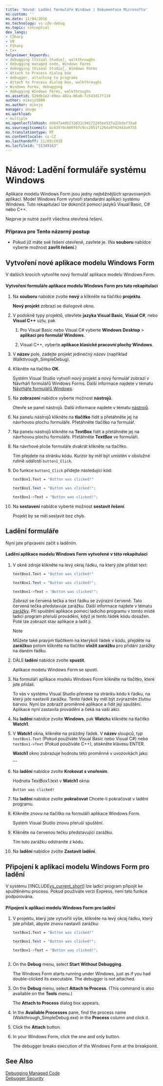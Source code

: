 ```yaml
---
title: 'Návod: Ladění formuláře Windows | Dokumentace Microsoftu'
ms.custom: ''
ms.date: 11/04/2016
ms.technology: vs-ide-debug
ms.topic: conceptual
dev_langs:
- CSharp
- VB
- FSharp
- C++
helpviewer_keywords:
- debugging [Visual Studio], walkthroughs
- debugging managed code, Windows Forms
- debugging [Visual Studio], Windows Forms
- Attach to Process dialog box
- debugger, attaching to programs
- Attach to Process dialog box, walkthroughs
- Windows Forms, debugging
- debugging Windows Forms, walkthroughs
ms.assetid: 529db1e2-d9ea-482a-b6a0-7c543d17f114
author: mikejo5000
ms.author: mikejo
manager: douge
ms.workload:
- multiple
ms.openlocfilehash: dd847a4db232d32c941722d5ee537a21bdaf33a8
ms.sourcegitcommit: bc43970c000f07c9cc2051f1264a9742943a9755
ms.translationtype: MT
ms.contentlocale: cs-CZ
ms.lasthandoff: 11/09/2018
ms.locfileid: "51349163"
---
```

# <a name="walkthrough-debugging-a-windows-form"></a>Návod: Ladění formuláře systému Windows
Aplikace modelu Windows Form jsou jedny nejběžnějších spravovaných aplikací. Model Windows Form vytvoří standardní aplikaci systému Windows. Tuto rekapitulaci lze dokončit pomocí jazyků Visual Basic, C# nebo C++.  
  
 Nejprve je nutné zavřít všechna otevřená řešení.  
  
### <a name="to-prepare-for-this-walkthrough"></a>Příprava pro Tento názorný postup  
  
-   Pokud již máte své řešení otevřené, zavřete je. (Na **souboru** nabídce vyberte možnost **zavřít řešení**.)  
  
## <a name="create-a-new-windows-form"></a>Vytvoření nové aplikace modelu Windows Form  
 V dalších krocích vytvoříte nový formulář aplikace modelu Windows Form.  
  
#### <a name="to-create-the-windows-form-for-this-walkthrough"></a>Vytvoření formuláře aplikace modelu Windows Form pro tuto rekapitulaci  
  
1.  Na **souboru** nabídce zvolte **nový** a klikněte na tlačítko **projektu**.  
  
     **Nový projekt** zobrazí se dialogové okno.  
  
2.  V podokně typy projektů, otevřete **jazyka Visual Basic**, **Visual C#**, nebo **Visual C++** uzlu, pak  
  
    1.  Pro Visual Basic nebo Visual C# vyberte **Windows Desktop** > **aplikaci pro formulář Windows**.  
  
    2.  Visual C++, vyberte **aplikace klasické pracovní plochy Windows**.  
  
3.  V **název** pole, zadejte projekt jedinečný název (například Walkthrough_SimpleDebug).  
  
4.  Klikněte na tlačítko **OK**.  
  
     Systém Visual Studio vytvoří nový projekt a nový formulář zobrazí v Návrháři formulářů Windows Forms. Další informace najdete v tématu [Návrháře formulářů Windows](/previous-versions/visualstudio/visual-studio-2010/e06hs424\(v\=vs.100\)).  
  
5.  Na **zobrazení** nabídce vyberte možnost **nástrojů**.  
  
     Otevře se panel nástrojů. Další informace najdete v tématu [nástrojů](../ide/reference/toolbox.md).  
  
6.  Na panelu nástrojů klikněte na **tlačítko** řídit a přetáhněte jej na návrhovou plochu formuláře. Přetáhněte tlačítko na formulář.  
  
7.  Na panelu nástrojů klikněte na **TextBox** řídit a přetáhněte jej na návrhovou plochu formuláře. Přetáhněte **TextBox** ve formuláři.  
  
8. Na návrhové ploše formuláře dvakrát klikněte na tlačítko.  
  
     Tím přejdete na stránku kódu. Kurzor by měl být umístěn v obslužné rutině události `button1_Click`.  
  
10. Do funkce `button1_Click` přidejte následující kód:  
  
    ```vb  
    textBox1.Text = "Button was clicked!"
    ```  
  
    ```csharp 
    textBox1.Text = "Button was clicked!";
    ```  
  
    ```cpp  
    textBox1->Text = "Button was clicked!";  
    ```  
  
11. Na **sestavení** nabídce vyberte možnost **sestavit řešení**.  
  
     Projekt by se měl sestavit bez chyb.  
  
## <a name="debug-your-form"></a>Ladění formuláře  
 Nyní jste připraveni začít s laděním.  
  
#### <a name="to-debug-the-windows-form-created-for-this-walkthrough"></a>Ladění aplikace modelu Windows Form vytvořené v této rekapitulaci  
  
1.  V okně zdroje klikněte na levý okraj řádku, na který jste přidali text:  
  
     ```vb  
    textBox1.Text = "Button was clicked!"
    ```  
  
    ```csharp 
    textBox1.Text = "Button was clicked!";
    ```  
  
    ```cpp  
    textBox1->Text = "Button was clicked!";  
    ``` 
  
     Zobrazí se červená tečka a text řádku se zvýrazní červeně. Tato červená tečka představuje zarážku. Další informace najdete v tématu [zarážky](https://msdn.microsoft.com/fe4eedc1-71aa-4928-962f-0912c334d583). Při spuštění aplikace pomocí ladicího programu v tomto místě ladicí program přeruší provádění, když je tento řádek kódu dosažen. Poté lze zobrazit stav aplikace a ladit ji.  
  
    > [!NOTE]
    >  Můžete také pravým tlačítkem na kterýkoli řádek v kódu, přejděte na **zarážku**a potom klikněte na tlačítko **vložit zarážku** pro přidání zarážky na daném řádku.  
  
2.  DÁLE **ladění** nabídce zvolte **spustit**.  
  
     Aplikace modelu Windows Form se spustí.  
  
3.  Na formuláři aplikace modelu Windows Form klikněte na tlačítko, které jste přidali.  
  
     To vás v systému Visual Studio přenese na stránku kódu k řádku, na který jste nastavili zarážku. Tento řádek by měl být zvýrazněn žlutou barvou. Nyní lze zobrazit proměnné aplikace a řídit její spuštění. Aplikace nyní zastavila provádění a čeká na vaši akci.  
  
4.  Na **ladění** nabídce zvolte **Windows**, pak **Watch**a klikněte na tlačítko **Watch1**.  
  
5.  V **Watch1** okna, klikněte na prázdný řádek. V **název** sloupců, typ `textBox1.Text` (Pokud používáte Visual Basic nebo Visual C#) nebo `textBox1->Text` (Pokud používáte C++), stiskněte klávesu ENTER.  
  
     **Watch1** okno zobrazuje hodnotu této proměnné v uvozovkách jako:  
  
    `""`  
 
6.  Na **ladění** nabídce zvolte **Krokovat s vnořením**.  
  
     Hodnota TextBox1.text v **Watch1** okna:  
  
    `Button was clicked!`  
  
7.  Na **ladění** nabídce zvolte **pokračovat** Chcete-li pokračovat v ladění programu.  
  
8.  Klikněte znovu na tlačítko na formuláři aplikace Windows Form.  
  
     Systém Visual Studio znovu přeruší spuštění.  
  
9. Klikněte na červenou tečku představující zarážku.  
  
     Tím tuto zarážku odstraníte z kódu.  
  
10. Na **ladění** nabídce zvolte **Zastavit ladění**.  
  
## <a name="attach-to-your-windows-form-application-for-debugging"></a>Připojení k aplikaci modelu Windows Form pro ladění  
 V systému [!INCLUDE[vs_current_short](../code-quality/includes/vs_current_short_md.md)] lze ladicí program připojit ke spuštěnému procesu. Pokud používáte verzi Express, není tato funkce podporována.  
  
#### <a name="to-attach-to-the-windows-form-application-for-debugging"></a>Připojení k aplikaci modelu Windows Form pro ladění  
  
1.  V projektu, který jste vytvořili výše, klikněte na levý okraj řádku, který jste přidali, abyste znovu nastavili zarážku:  
  
     ```vb  
    textBox1.Text = "Button was clicked!"
    ```  
  
    ```csharp 
    textBox1.Text = "Button was clicked!";
    ```  
  
    ```cpp  
    textBox1->Text = "Button was clicked!";   
  
2.  On the **Debug** menu, select **Start Without Debugging**.  
  
     The Windows Form starts running under Windows, just as if you had double-clicked its executable. The debugger is not attached.  
  
3.  On the **Debug** menu, select **Attach to Process**. (This command is also available on the **Tools** menu.)  
  
     The **Attach to Process** dialog box appears.  
  
4.  In the **Available Processes** pane, find the process name (Walkthrough_SimpleDebug.exe) in the **Process** column and click it.  
  
5.  Click the **Attach** button.  
  
6.  In your Windows Form, click the one and only button.  
  
     The debugger breaks execution of the Windows Form at the breakpoint.  
  
## See Also  
 [Debugging Managed Code](../debugger/debugging-managed-code.md)   
 [Debugger Security](../debugger/debugger-security.md)